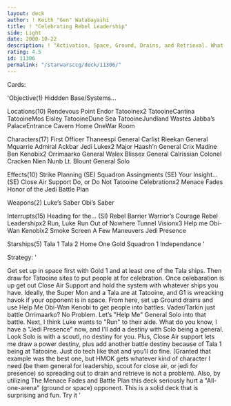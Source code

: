 ```yaml
---
layout: deck
author: ! Keith "Gen" Watabayashi
title: ! "Celebrating Rebel Leadership"
side: Light
date: 2000-10-22
description: ! "Activation, Space, Ground, Drains, and Retrieval. What more do you need?"
rating: 4.5
id: 11306
permalink: "/starwarsccg/deck/11306/"
---
```

Cards: 

'Objective(1)
Hiddden Base/Systems...

Locations(10)
Rendevous Point
Endor
Tatooinex2
TatooineCantina
TatooineMos Eisley
TatooineDune Sea
TatooineJundland Wastes
Jabba’s PalaceEntrance Cavern
Home OneWar Room

Characters(17)
First Officer Thaneespi
General Carlist Rieekan
General Mquarrie
Admiral Ackbar
Jedi Lukex2
Major Haash’n
General Crix Madine
Ben Kenobix2
Orrimaarko
General Walex Blissex
General Calrissian
Colonel Cracken
Nien Nunb
Lt. Blount
General Solo

Effects(10)
Strike Planning (SE)
Squadron Assingments (SE)
Your Insight... (SE)
Close Air Support
Do, or Do Not
Tatooine Celebrationx2
Menace Fades
Honor of the Jedi
Battle Plan

Weapons(2)
Luke’s Saber
Obi’s Saber

Interrupts(15)
Heading for the... (SI)
Rebel Barrier
Warrior’s Courage
Rebel Leadershipx2
Run, Luke Run
Out of Nowhere
Tunnel Visionx3
Help me Obi-Wan Kenobix2
Smoke Screen
A Few Maneuvers
Jedi Presence

Starships(5)
Tala 1
Tala 2
Home One
Gold Squadron 1
Independance '

Strategy: '

Get set up in space first with Gold 1 and at least one of the Tala ships. Then draw for Tatooine sites to put people at for celebration. Once celebaration is up get out Close Air Support and hold the system with whatever ships you have. Ideally, the Super Mon and a Tala are at Tatooine, and G1 is wreacking havok if your opponent is in space. From here, set up Ground drains and use Help Me Obi-Wan Kenobi to get people into battles. Vader/Tarkin just battle Orrimaarko? No Problem. Let’s "Help Me" General Solo into that battle. Next, I think Luke wants to "Run" to their aide. What do you know, I have a "Jedi Presence" now, and I’ll add a destiny with Solo being a general. Look Solo is with a scoutl, no destiny for you. Plus, Close Air support lets me draw a power destiny, plus add another battle destiny because of Tala 1 being at Tatooine.
Just do tech like that and you’ll do fine. (Granted that example was the best one, but HMOK gets whatever kind of character I need (be them general for leadership, scout for close air, or jedi for presence) so spreading out to drain and retrieve is not a problem). Also, by utilizing The Menace Fades and Battle Plan this deck seriously hurt a "All-one-arena" (ground or space) opponent.
This is a solid deck that is surprising and fun. Try it '
